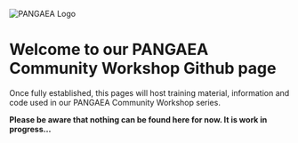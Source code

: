 ![PANGAEA Logo](https://www.pangaea.de/assets/layout-images/pangaea-logo.png)

# Welcome to our PANGAEA Community Workshop Github page

Once fully established, this pages will host training material, information and code used in our PANGAEA Community Workshop series.

**Please be aware that nothing can be found here for now. It is work in progress…**
